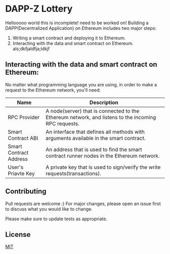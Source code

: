 # DAPP-Z Lottery
Hellooooo world this is incomplete! need to be worked on!
Building a DAPP(Decentralized Application) on Ethereum includes two major steps:
1. Writing a smart contract and deploying it to Ethereum.
2. Interacting with the data and smart contract on Ethereum.
als;dkfjaldfja;ldkjf
## Interacting with the data and smart contract on Ethereum:

No matter what programming language you are using, in order to make a request to the Ethereum network, you'll need:

|Name                  |Description                                                                                        |
|----------------------|---------------------------------------------------------------------------------------------------|
|RPC Provider          |A node(server) that is connected to the Ethereum network, and listens to the incoming RPC requests.|
|Smart Contract ABI    |An interface that defines all methods with arguments available in the smart contract.              |
|Smart Contract Address|An address that is used to find the smart contract runner nodes in the Ethereum network.           |
|User's Priavte Key    |A private key that is used to sign/verify the write requests(transactions).                        |

## Contributing
Pull requests are welcome :) For major changes, please open an issue first to discuss what you would like to change.

Please make sure to update tests as appropriate.

## License
[MIT](https://choosealicense.com/licenses/mit/)
